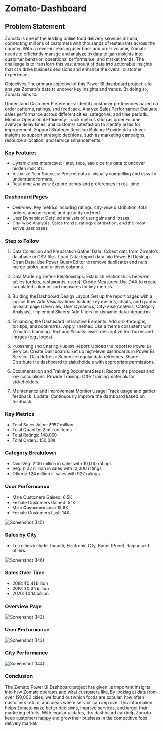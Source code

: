 # Zomato-Dashboard



## Problem Statement
Zomato is one of the leading online food delivery services in India, connecting millions of customers with thousands of restaurants across the country. With an ever-increasing user base and order volume, Zomato needs to efficiently manage and analyze its data to gain insights into customer behavior, operational performance, and market trends. The challenge is to transform this vast amount of data into actionable insights that can drive business decisions and enhance the overall customer experience.

Objectives
The primary objective of this Power BI dashboard project is to analyze Zomato's data to uncover key insights and trends. By doing so, Zomato aims to:

Understand Customer Preferences: Identify customer preferences based on order patterns, ratings, and feedback.
Analyze Sales Performance: Evaluate sales performance across different cities, categories, and time periods.
Monitor Operational Efficiency: Track metrics such as order volume, average delay times, and customer satisfaction to identify areas for improvement.
Support Strategic Decision Making: Provide data-driven insights to support strategic decisions, such as marketing campaigns, resource allocation, and service enhancements.



### Key Features
- Dynamic and Interactive: Filter, slice, and dice the data to uncover hidden insights.
- Visualize Your Success: Present data in visually compelling and easy-to-understand formats.
- Real-time Analysis: Explore trends and preferences in real-time.


### Dashboard Pages
- Overview: Key metrics including ratings, city-wise distribution, total orders, amount spent, and quantity ordered.
- User Dynamics: Detailed analysis of user gains and losses.
- City-wise Analysis: Sales trends, ratings distribution, and the most active user bases

### Step to Follow
1. Data Collection and Preparation
Gather Data: Collect data from Zomato’s database or CSV files.
Load Data: Import data into Power BI Desktop.
Clean Data: Use Power Query Editor to remove duplicates and nulls, merge tables, and unpivot columns.

2. Data Modeling
Define Relationships: Establish relationships between tables (orders, restaurants, users).
Create Measures: Use DAX to create calculated columns and measures for key metrics.

3. Building the Dashboard
Design Layout: Set up the report pages with a logical flow.
Add Visualizations: Include key metrics, charts, and graphs on each page (Overview, User Dynamics, City-wise Analysis, Category Analysis).
Implement Slicers: Add filters for dynamic data interaction.

4. Enhancing the Dashboard
Interactive Elements: Add drill-throughs, tooltips, and bookmarks.
Apply Themes: Use a theme consistent with Zomato’s branding.
Text and Visuals: Insert descriptive text boxes and images (e.g., logos).

5. Publishing and Sharing
Publish Report: Upload the report to Power BI Service.
Create Dashboards: Set up high-level dashboards in Power BI Service.
Data Refresh: Schedule regular data refreshes.
Share: Distribute the dashboard to stakeholders with appropriate permissions.

6. Documentation and Training
Document Steps: Record the process and key calculations.
Provide Training: Offer training materials for stakeholders.

7. Maintenance and Improvement
Monitor Usage: Track usage and gather feedback.
Update: Continuously improve the dashboard based on feedback.


### Key Metrics
- Total Sales Value: ₹987 million
- Total Quantity: 2 million items
- Total Ratings: 148,000
- Total Orders: 150,000
### Category Breakdown
- Non-Veg: ₹106 million in sales with 10,000 ratings
- Veg: ₹122 million in sales with 12,000 ratings
- Others: ₹24 million in sales with 927 ratings
### User Performance
- Male Customers Gained: 6.5K
- Female Customers Gained: 5.1K
- Male Customers Lost: 18.8K
- Female Customers Lost: 14K

![Screenshot (145)](https://github.com/user-attachments/assets/9ea41c10-0af8-40dc-8e34-cf64af55b6ff)

### Sales by City
- Top cities include Tirupati, Electronic City, Baner (Pune), Raipur, and others.

![Screenshot (146)](https://github.com/user-attachments/assets/bcc713f7-28fe-4900-9b4a-a34b08c09e58)

### Sales Over Time
- 2018: ₹0.41 billion
- 2019: ₹0.34 billion
- 2020: ₹0.14 billion

### Overview Page
![Screenshot (142)](https://github.com/user-attachments/assets/3deec078-6717-4ee7-8711-e260437b7f04)

### User Performance
![Screenshot (143)](https://github.com/user-attachments/assets/052aecb3-8603-4baa-a71f-11c0d3b5ab09)

### City Performance
![Screenshot (144)](https://github.com/user-attachments/assets/1e867e70-7281-43c2-b977-88a4f9735547)

### Conclusion
The Zomato Power BI Dashboard project has given us important insights into how Zomato operates and what customers like. By looking at data from over 150,000 cities, we found out which foods are popular, how often customers return, and areas where service can improve. This information helps Zomato make better decisions, improve services, and target their marketing efforts. With regular updates, this dashboard can help Zomato keep customers happy and grow their business in the competitive food delivery market.



